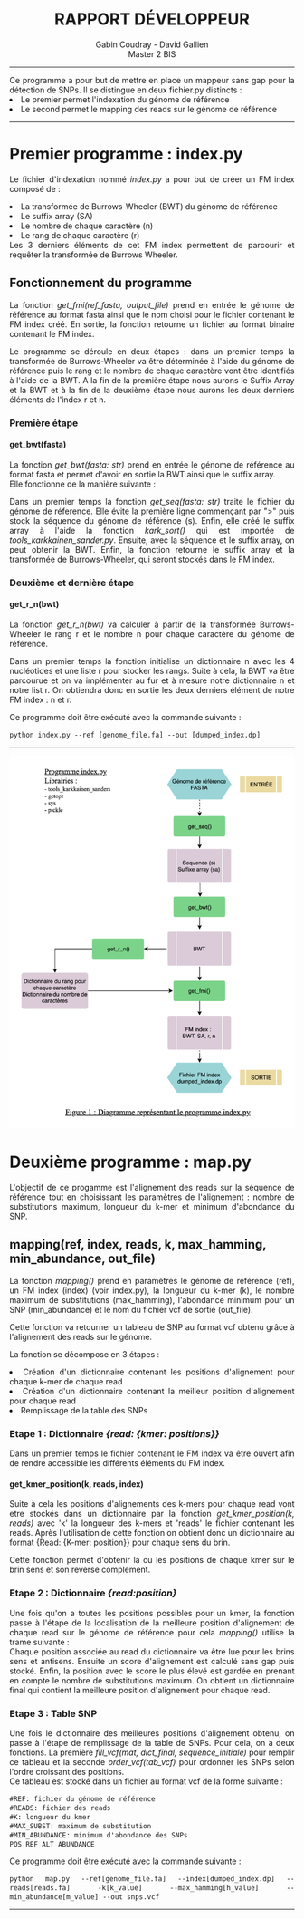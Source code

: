 <div align="center"><h1> RAPPORT DÉVELOPPEUR </h1> 
Gabin Coudray - David Gallien
<br>Master 2 BIS</div>
<hr>


<div align="justify">
Ce programme a pour but de mettre en place un mappeur sans gap pour la détection de 
SNPs.
Il se distingue en deux fichier.py distincts :
<li>Le premier permet l'indexation du génome de référence</li>
<li>Le second permet le mapping des reads sur le génome de référence</li>
<hr>


<h1>Premier programme : index.py</h1>

Le fichier d'indexation nommé <i>index.py</i> a pour but de créer un FM index 
composé de :
<li> La transformée de Burrows-Wheeler (BWT) du génome de référence </li>
<li> Le suffix array (SA)</li>
<li> Le nombre de chaque caractère (n) </li>
<li> Le rang de chaque caractère (r)</li>
Les 3 derniers éléments de cet FM index permettent de parcourir et requêter
la transformée de Burrows Wheeler.


<h2>Fonctionnement du programme </h2>
La fonction <i>get_fmi(ref_fasta, output_file)</i> prend en entrée le génome de 
référence au format fasta ainsi que le nom choisi pour le fichier contenant le FM 
index créé. En sortie, la fonction retourne un fichier au format binaire contenant 
le FM index.

Le programme se déroule en deux étapes : dans un premier temps la transformée de 
Burrows-Wheeler va être déterminée à l'aide du génome de référence puis le rang et le
nombre de chaque caractère vont être identifiés à l'aide de la BWT.
A la fin de la première étape nous aurons le Suffix Array et la BWT et à la fin de 
la deuxième étape nous aurons les deux derniers éléments de l'index r et n.

<h3> Première étape </h3>
<h4> get_bwt(fasta) </h4>
La fonction <i>get_bwt(fasta: str)</i> prend en entrée le génome de référence au 
format fasta et permet d'avoir en sortie la BWT ainsi que le suffix array.
<br>Elle fonctionne de la manière suivante : 

Dans un premier temps la fonction <i>get_seq(fasta: str)</i> traite le fichier du 
génome de réference. Elle évite la première ligne commençant par ">" puis stock
la séquence du génome de référence (s). Enfin, elle créé le suffix array à l'aide 
la fonction <i>kark_sort()</i> qui est importée de <i>tools_karkkainen_sander.py</i>.
Ensuite, avec la séquence et le suffix array, on peut obtenir la BWT.
Enfin, la fonction retourne le suffix array et la transformée de 
Burrows-Wheeler, qui seront stockés dans le FM index.

<h3> Deuxième et dernière étape</h3>
<h4> get_r_n(bwt) </h4>
  
La fonction <i>get_r_n(bwt)</i> va calculer à partir de la transformée 
Burrows-Wheeler le rang r et le nombre n pour chaque caractère du génome de référence.

Dans un premier temps la fonction initialise un dictionnaire n avec les 4 nucléotides
et une liste r pour stocker les rangs.
Suite à cela, la BWT va être parcourue et on va implémenter au fur et à mesure 
notre dictionnaire n et notre list r. On obtiendra donc en sortie les deux derniers
élément de notre FM index : n et r. 

Ce programme doit être exécuté avec la commande suivante :

    python index.py --ref [genome_file.fa] --out [dumped_index.dp]
<hr>

![alt text](index_diag.png "Diagramme représentant le programme index.py")

<h1>Deuxième programme : map.py </h1> 
L'objectif de ce progamme est l'alignement des reads sur la séquence de référence 
tout en choisissant les paramètres de l'alignement : nombre de substitutions maximum, 
longueur du k-mer et minimum d'abondance du SNP.

</div>
<h2> mapping(ref, index, reads, k, max_hamming, min_abundance, out_file) </h2>
<div align="justify">

La fonction <i>mapping()</i> prend en paramètres le génome de référence (ref), un
FM index (index) (voir index.py), la longueur du k-mer (k), le nombre maximum de 
substitutions (max_hamming), l'abondance minimum pour un SNP (min_abundance) et 
le nom du fichier vcf de sortie (out_file).

Cette fonction va retourner un tableau de SNP au format vcf obtenu grâce à 
l'alignement des reads sur le génome.

La fonction se décompose en 3 étapes :

<li>Création d'un dictionnaire contenant les positions d'alignement pour chaque 
k-mer de chaque read</li>
<li>Création d'un dictionnaire contenant la meilleur position d'alignement pour 
chaque read</li>
<li>Remplissage de la table des SNPs</li>

<h3> Etape 1 : Dictionnaire <i>{read: {kmer: positions}}</i> </h3>
Dans un premier temps le fichier contenant le FM index va être ouvert afin de rendre 
accessible les différents éléments du FM index.


<h4> get_kmer_position(k, reads, index) </h4>
Suite à cela les positions d'alignements des k-mers pour chaque read vont etre 
stockés dans un dictionnaire par la fonction <i>get_kmer_position(k, reads)</i>
avec 'k' la longueur des k-mers et 'reads' le fichier contenant les reads. 
Après l'utilisation de cette fonction on obtient donc un dictionnaire au format 
{Read: {K-mer: position}} pour chaque sens du brin.

Cette fonction permet d'obtenir la ou les positions de chaque kmer sur le brin sens 
et son reverse complement.

<h3> Etape 2 : Dictionnaire <i>{read:position}</i> </h3>
Une fois qu'on a toutes les positions possibles pour un kmer, la fonction passe à 
l'étape de la localisation de la meilleure position d'alignement de chaque read sur
le génome de référence pour cela <i>mapping()</i> utilise la trame suivante :
<br> Chaque position associée au read du dictionnaire va être lue pour les brins sens
et antisens. Ensuite un score d'alignement est calculé sans gap puis stocké. Enfin,
la position avec le score le plus élevé est gardée en prenant en compte le nombre de
substitutions maximum. On obtient un dictionnaire final qui contient la meilleure 
position d'alignement pour chaque read.

<h3> Etape 3 : Table SNP </h3>
Une fois le dictionnaire des meilleures positions d'alignement obtenu, on passe à 
l'étape de remplissage de la table de SNPs.
Pour cela, on a deux fonctions. La première 
<i>fill_vcf(mat, dict_final, sequence_initiale)</i>
pour remplir ce tableau et la seconde <i>order_vcf(tab_vcf)</i>
pour ordonner les SNPs selon l'ordre croissant des positions.
<br> Ce tableau est stocké dans un fichier au format vcf de la forme suivante :

    #REF: fichier du génome de référence
    #READS: fichier des reads
    #K: longueur du kmer
    #MAX_SUBST: maximum de substitution
    #MIN_ABUNDANCE: minimum d'abondance des SNPs
    POS REF ALT ABUNDANCE

Ce programme doit être exécuté avec la commande suivante :

    python map.py --ref[genome_file.fa] --index[dumped_index.dp] --reads[reads.fa] -k[k_value] --max_hamming[h_value] --min_abundance[m_value] --out snps.vcf

</div>
<hr>




  





